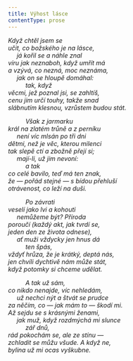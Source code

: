 ```yaml
---
title: Výhost lásce
contentType: prose
---
```


<section>

_Když chtěl jsem se  
učit, co božského je na lásce,  
     já kořil se a náhle znal  
víru jak neznaboh, když umřít má  
a vzývá, co nezná, moc neznáma,  
     jak on se hloupě domáhal:  
          tak, když  
věcmi, jež poznal jsi, se zahltíš,  
cenu jim určí touhy, takže snad  
slábnutím klesnou, vzrůstem budou stát._

</section>

<section>

          _Však z jarmarku  
král na zlatém trůně a z perníku  
     není víc mlsán po tři dni  
dětmi, než je věc, kterou milenci  
tak slepě ctí a zbožně přejí si;  
     mají-li, už jim nevoní:  
          a tak  
co celé bavilo, teď má ten znak,  
že — pořád stejné — s bídou přehluší  
otrávenost, co leží na duši._

</section>

<section>

          _Po závrati  
veselí jako lvi a kohouti  
     nemůžeme být? Příroda  
poroučí (každý akt, jak tvrdí se,  
jeden den ze života odnese),  
     ať muži vždycky jen hnus dá  
          ten špás,  
vždyť hrůza, že je krátký, deptá nás,  
jen chvíli dychtivě nám může stát,  
když potomky si chceme udělat._

</section>

<section>

          _A tak už sám,  
co nikdo nenajde, víc nehledám,  
     už nechci nýt a štvát se prudce  
za něčím, co — jak mám to — škodí mi.  
Až sejdu se s krásnými ženami,  
     jak muž, když rozdmýchá mi slunce  
          zář dnů,  
rád pokochám se, ale ze stínu —  
zchladit se můžu všude. A když ne,  
bylina už mi ocas vyškubne._

</section>
